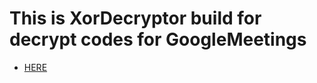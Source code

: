 # This is XorDecryptor build for decrypt codes for GoogleMeetings

- [HERE](JustLoLx.github.io/XOR%20Decryptor/XorDecryptor.html)